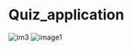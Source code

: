 # Quiz_application
![im3](https://user-images.githubusercontent.com/120906462/232099991-23bdf67c-2a9b-44a1-abb7-bb0af4080dd3.png)
![image1](https://user-images.githubusercontent.com/120906462/232100120-0b953236-15e2-4494-8ade-7b8593f9e05a.png)

